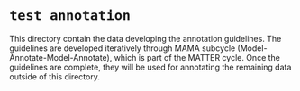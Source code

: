 # `test annotation`
This directory contain the data developing the annotation guidelines. The guidelines are developed iteratively through MAMA subcycle (Model-Annotate-Model-Annotate), which is part of the MATTER cycle. Once the guidelines are complete, they will be used for annotating the remaining data outside of this directory.